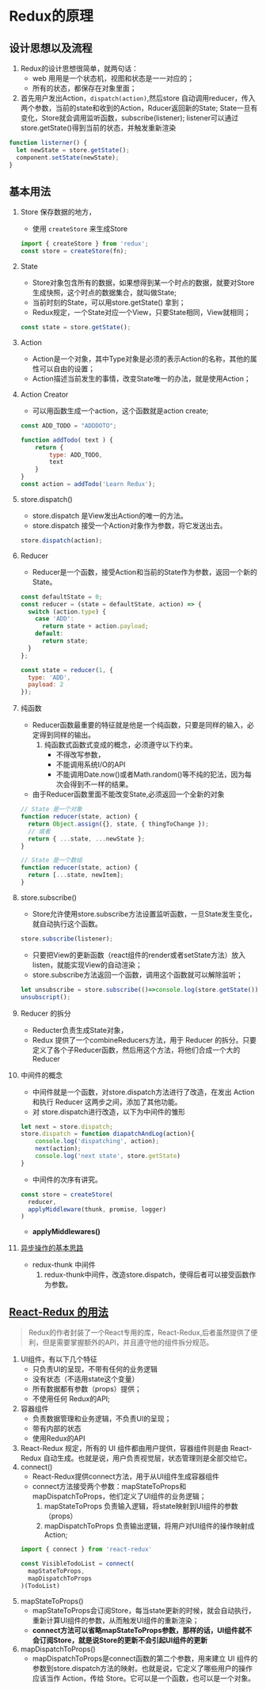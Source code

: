 # Redux的原理

## 设计思想以及流程
  1. Redux的设计思想很简单，就两句话：
      - web 用用是一个状态机，视图和状态是一一对应的；
      - 所有的状态，都保存在对象里面；
  2. 首先用户发出Action，`dispatch(action)`,然后store 自动调用reducer，传入两个参数，当前的state和收到的Action，Rducer返回新的State;
  State一旦有变化，Store就会调用监听函数，subscribe(listener); listener可以通过store.getState()得到当前的状态，并触发重新渲染
  ```javascript
  function listerner() {
    let newState = store.getState();
    component.setState(newState);   
  }
  ```
## 基本用法
  1. Store 保存数据的地方，
      - 使用 `createStore` 来生成Store
      ```javascript 
      import { createStore } from 'redux';
      const store = createStore(fn);
      ```
  2. State 
      - Store对象包含所有的数据，如果想得到某一个时点的数据，就要对Store生成快照，这个时点的数据集合，就叫做State;
      - 当前时刻的State，可以用store.getState() 拿到；
      - Redux规定，一个State对应一个View，只要State相同，View就相同；
      ```javascript
      const state = store.getState();
      ```
  3. Action
      - Action是一个对象，其中Type对象是必须的表示Action的名称，其他的属性可以自由的设置；
      - Action描述当前发生的事情，改变State唯一的办法，就是使用Action；
  4. Action Creator
      - 可以用函数生成一个action，这个函数就是action create;
      ```javascript
      const ADD_TODO = "ADDDOTO";
      
      function addTodo( text ) {
          return {
              type: ADD_TODO,
              text
          }
      }
      const action = addTodo('Learn Redux');
      ```
  5. store.dispatch()
      - store.dispatch 是View发出Action的唯一的方法。
      - store.dispatch 接受一个Action对象作为参数，将它发送出去。
      ```javascript
      store.dispatch(action);
      ```
  6. Reducer
      - Reducer是一个函数，接受Action和当前的State作为参数，返回一个新的State。
      ```javascript
      const defaultState = 0;
      const reducer = (state = defaultState, action) => {
        switch (action.type) {
          case 'ADD':
            return state + action.payload;
          default: 
            return state;
        }
      };

      const state = reducer(1, {
        type: 'ADD',
        payload: 2
      });
      ```
  7. 纯函数
      - Reducer函数最重要的特征就是他是一个纯函数，只要是同样的输入，必定得到同样的输出。
        1. 纯函数式函数式变成的概念，必须遵守以下约束。
            - 不得改写参数，
            - 不能调用系统I/O的API
            - 不能调用Date.now()或者Math.random()等不纯的犯法，因为每次会得到不一样的结果。
      - 由于Reducer函数里面不能改变State,必须返回一个全新的对象
      ```javascript
      // State 是一个对象
      function reducer(state, action) {
        return Object.assign({}, state, { thingToChange });
        // 或者
        return { ...state, ...newState };
      }

      // State 是一个数组
      function reducer(state, action) {
        return [...state, newItem];
      }
      ```
  8. store.subscribe()
      - Store允许使用store.subscribe方法设置监听函数，一旦State发生变化，就自动执行这个函数。
      ```javascript
      store.subscribe(listener);
      ```
      - 只要把View的更新函数（react组件的render或者setState方法）放入listen，就能实现View的自动渲染；
      - store.subscribe方法返回一个函数，调用这个函数就可以解除监听；
      ```javascript
      let unsubscribe = store.subscribe(()=>console.log(store.getState()));
      unsubscript();
      ```
  9. Reducer 的拆分
      - Reducter负责生成State对象，
      - Redux 提供了一个combineReducers方法，用于 Reducer 的拆分。只要定义了各个子Reducer函数，然后用这个方法，将他们合成一个大的Reducer
  10. 中间件的概念
      - 中间件就是一个函数，对store.dispatch方法进行了改造，在发出 Action 和执行 Reducer 这两步之间，添加了其他功能。
      - 对 store.dispatch进行改造，以下为中间件的雏形
      ```javascript 
      let next = store.dispatch;
      store.dispatch = function diapatchAndLog(action){
          console.log('dispatching', action);
          next(action);
          console.log('next state', store.getState)
      }
      ```
      - 中间件的次序有讲究。
      ```javascript
      const store = createStore(
        reducer,
        applyMiddleware(thunk, promise, logger)
      )
      ```
      - **applyMiddlewares()**
      
  11. [异步操作的基本思路](http://www.ruanyifeng.com/blog/2016/09/redux_tutorial_part_two_async_operations.html)
      - redux-thunk 中间件
        1. redux-thunk中间件，改造store.dispatch，使得后者可以接受函数作为参数。
        
        
## [React-Redux 的用法](http://www.ruanyifeng.com/blog/2016/09/redux_tutorial_part_three_react-redux.html)
> Redux的作者封装了一个React专用的库，React-Redux,后者虽然提供了便利，但是需要掌握额外的API，并且遵守他的组件拆分规范。
  1. UI组件，有以下几个特征
      - 只负责UI的呈现，不带有任何的业务逻辑
      - 没有状态（不适用state这个变量）
      - 所有数据都有参数（props）提供；
      - 不使用任何 Redux的API;
  2. 容器组件
      - 负责数据管理和业务逻辑，不负责UI的呈现；
      - 带有内部的状态
      - 使用Redux的API
  3. React-Redux 规定，所有的 UI 组件都由用户提供，容器组件则是由 React-Redux 自动生成。也就是说，用户负责视觉层，状态管理则是全部交给它。
  4. connect()
      - React-Redux提供connect方法，用于从UI组件生成容器组件
      - connect方法接受两个参数：mapStateToProps和mapDispatchToProps，他们定义了UI组件的业务逻辑；
        1. mapStateToProps 负责输入逻辑，将state映射到UI组件的参数（props）
        2. mapDispatchToProps 负责输出逻辑，将用户对UI组件的操作映射成Action;
      ```javascript
      import { connect } from 'react-redux'
      
      const VisibleTodoList = connect(
        mapStateToProps,
        mapDispatchToProps
      )(TodoList)
      ```
  5. mapStateToProps()
      - mapStateToProps会订阅Store，每当state更新的时候，就会自动执行，重新计算UI组件的参数，从而触发UI组件的重新渲染；
      - **connect方法可以省略mapStateToProps参数，那样的话，UI组件就不会订阅Store，就是说Store的更新不会引起UI组件的更新**
  6. mapDispatchToProps()
      - mapDispatchToProps是connect函数的第二个参数，用来建立 UI 组件的参数到store.dispatch方法的映射。也就是说，它定义了哪些用户的操作应该当作 Action，传给 Store。它可以是一个函数，也可以是一个对象。
        
      
      
      
      
      
    
